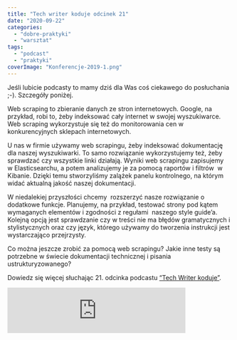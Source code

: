 ```yaml
---
title: "Tech writer koduje odcinek 21"
date: "2020-09-22"
categories:
  - "dobre-praktyki"
  - "warsztat"
tags:
  - "podcast"
  - "praktyki"
coverImage: "Konferencje-2019-1.png"
---
```


Jeśli lubicie podcasty to mamy dziś dla Was coś ciekawego do posłuchania ;-). Szczegóły poniżej.

Web scraping to zbieranie danych ze stron internetowych. Google, na przykład, robi to, żeby indeksować cały internet w swojej wyszukiwarce. Web scraping wykorzystuje się też do monitorowania cen w konkurencyjnych sklepach internetowych.

U nas w firmie używamy web scrapingu, żeby indeksować dokumentację dla naszej wyszukiwarki. To samo rozwiązanie wykorzystujemy też, żeby sprawdzać czy wszystkie linki działają. Wyniki web scrapingu zapisujemy  w Elasticsearchu, a potem analizujemy je za pomocą raportów i filtrów  w Kibanie. Dzięki temu stworzyliśmy zalążek panelu kontrolnego, na którym widać aktualną jakość naszej dokumentacji.

W niedalekiej przyszłości chcemy  rozszerzyć nasze rozwiązanie o dodatkowe funkcje. Planujemy, na przykład, testować strony pod kątem wymaganych elementów i zgodności z regułami  naszego style guide’a. Kolejną opcją jest sprawdzanie czy w treści nie ma błędów gramatycznych i stylistycznych oraz czy język, którego używamy do tworzenia instrukcji jest wystarczająco przejrzysty.

Co można jeszcze zrobić za pomocą web scrapingu? Jakie inne testy są potrzebne w świecie dokumentacji technicznej i pisania ustrukturyzowanego?

Dowiedz się więcej słuchając 21. odcinka podcastu [“Tech Writer koduje”](https://techwriterkoduje.pl/).

<iframe class="wp-embedded-content" title="#21 Tech Writer zbiera informacje ze stron, czyli jak można wykorzystać web scraping by Tech Writer koduje" src="https://anchor.fm/docdeveloper/embed/episodes/21-Tech-Writer-zbiera-informacje-ze-stron--czyli-jak-mona-wykorzysta-web-scraping-ejj0ah#?secret=q0aOpXPuwv" width="400px" height="102px" frameborder="0" scrolling="no" sandbox="allow-scripts" data-secret="q0aOpXPuwv" data-mce-fragment="1"></iframe>
